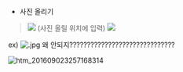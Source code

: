 
 - 사진 올리기
> ![](/파일폴더이름/올릴사진이름.jpg) (사진 올릴 위치에 입력)
![](/이미지파일/지구사진.jpg)

 ex)
 ![.jpg](/C:/Users/dw-004/Desktop/지구사진.jpg) 왜 안되지??????????????????????????????
 
 ![htm_201609023257168314](https://user-images.githubusercontent.com/96895717/150047077-317ffee2-6fb9-4970-a5fa-3f47893e5df6.jpg)
